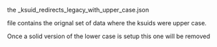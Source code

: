 the \_ksuid_redirects_legacy_with_upper_case.json

file contains the orignal set of data where the ksuids
were upper case.

Once a solid version of the lower case is setup
this one will be removed
